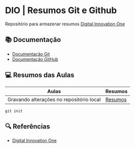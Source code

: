 # DIO | Resumos Git e Github

Repositório para armazenar resumos
[Digital Innovation One](https://www.dio.me/)

## 📚 Documentação
- [Documentação Git]()
- [Documentação GitHub]()

## 💻 Resumos das Aulas

| Aulas | Resumos |
|-------|---------|
| Gravando alterações no repositório local | [Resumos]() |

```
git init
```

## 🔍 Referências
- [Digital Innovation One]()